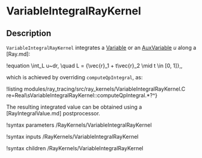 # VariableIntegralRayKernel

## Description

`VariableIntegralRayKernel` integrates a [Variable](Variables/index.md) or an [AuxVariable](AuxVariables/index.md) $u$ along a [Ray.md]:

!equation
\int_L u~dr, \quad L = \{\vec{r}_1 + t\vec{r}_2 \mid t \in [0, 1]\}\,,

which is achieved by overriding `computeQpIntegral`, as:

!listing modules/ray_tracing/src/ray_kernels/VariableIntegralRayKernel.C re=Real\sVariableIntegralRayKernel::computeQpIntegral.*?^}

The resulting integrated value can be obtained using a [RayIntegralValue.md] postprocessor.

!syntax parameters /RayKernels/VariableIntegralRayKernel

!syntax inputs /RayKernels/VariableIntegralRayKernel

!syntax children /RayKernels/VariableIntegralRayKernel
